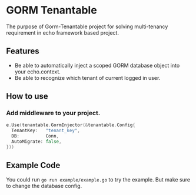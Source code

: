 # GORM Tenantable

The purpose of Gorm-Tenantable project for solving multi-tenancy requirement in echo framework based project.  

## Features

- Be able to automatically inject a scoped GORM database object into your echo.context. 
- Be able to recognize which tenant of current logged in user. 

## How to use

### Add middleware to your project.

```go
e.Use(tenantable.GormInjector(&tenantable.Config{
  TenantKey:   "tenant_key",
  DB:          Conn,
  AutoMigrate: false,
}))
```

## Example Code

You could run `go run example/example.go` to try the example. But make sure to change the database config.
